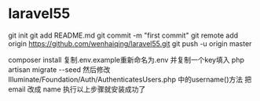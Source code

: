 # laravel55
git init
git add README.md
git commit -m "first commit"
git remote add origin https://github.com/wenhaiqing/laravel55.git
git push -u origin master

composer install
复制.env.example重新命名为.env
并复制一个key填入
php artisan migrate --seed
然后修改Illuminate/Foundation/Auth/AuthenticatesUsers.php 中的username()方法 把 email 改成 name
执行以上步骤就安装成功了


